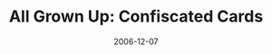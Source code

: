 ---
title: "All Grown Up: Confiscated Cards"
description: "Help the Rugrats collect Chuckie's confiscated Yu-Gotta-Go cards!"
developer: "Denki"
brand: "Nickelodeon"
splash: "Nickelodeon/Rugrats - All Grown Up!/Splash.jpg"
gameplay: "Nickelodeon/Rugrats - All Grown Up!/Play04.jpg"
date: "2006-12-07"
archived: "2023-04-26"
image: null
menu: null
category: "Adventure"
levels: "none"
scores:
  sort: score
  reverse: true
  filter: "item.game == page.slug"
links:
  - title: Play
    url: "https://denki.co.uk/sky/agu/app.html"
  - title: Wiki
    url: https://sky-gamestar.fandom.com/wiki/All_Grown_Up:_Confiscated_Cards
---